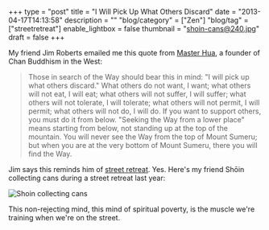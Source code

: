 +++
type = "post"
title = "I Will Pick Up What Others Discard"
date = "2013-04-17T14:13:58"
description = ""
"blog/category" = ["Zen"]
"blog/tag" = ["streetretreat"]
enable_lightbox = false
thumbnail = "shoin-cans@240.jpg"
draft = false
+++

<p>My friend Jim Roberts emailed me this quote from <a href="http://www.cttbusa.org/vajrastrikes/masterhua.asp">Master Hua</a>, a founder of Chan Buddhism in the West:</p>
<blockquote>
<p>Those in search of the Way should bear this in mind: "I will pick up what others discard." What others do not want, I want; what others will not eat, I will eat; what others will not suffer, I will suffer; what others will not tolerate, I will tolerate; what others will not permit, I will permit; what others will not do, I will do. If you want to support others, you must do it from below. "Seeking the Way from a lower place" means starting from below, not standing up at the top of the mountain. You will never see the Way from the top of Mount Sumeru; but when you are at the very bottom of Mount Sumeru, there you will find the Way.</p>
</blockquote>
<p>Jim says this reminds him of <a href="/blog/begging/">street retreat</a>. Yes. Here's my friend Sh&#333;in collecting cans during a street retreat last year:</p>
<p><img style="display:block; margin-left:auto; margin-right:auto;" src="shoin-cans.jpg" alt="Shoin collecting cans" title="shoin-cans.jpg" border="0"   /></p>
<p>This non-rejecting mind, this mind of spiritual poverty, is the muscle we're training when we're on the street.</p>
    